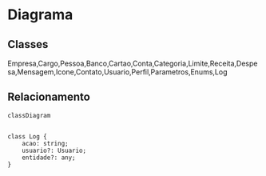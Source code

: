 # Diagrama

## Classes

Empresa,Cargo,Pessoa,Banco,Cartao,Conta,Categoria,Limite,Receita,Despesa,Mensagem,Icone,Contato,Usuario,Perfil,Parametros,Enums,Log

## Relacionamento

```mermaid
classDiagram


class Log {
    acao: string;
    usuario?: Usuario;
    entidade?: any;
}

```
